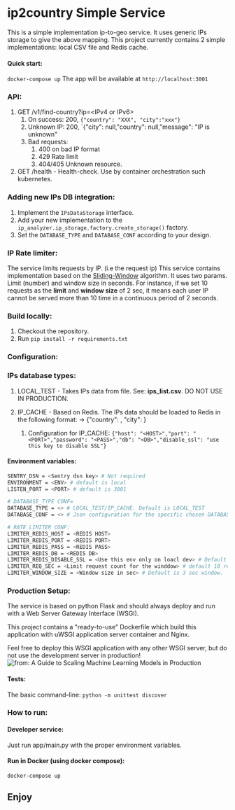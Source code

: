 # ip2country Simple Service

This is a simple implementation ip-to-geo service.
It uses generic IPs storage to give the above mapping.
This project currently contains 2 simple implementations: local CSV file and Redis cache.

#### Quick start:
`docker-compose up`
The app will be available at `http://localhost:3001`

### API:
1. GET /v1/find-country?ip=\<IPv4 or IPv6\>
   1. On success: 200, `{"country": "XXX", "city":"xxx"}` 
   2. Unknown IP: 200, `{"city": null,"country": null,"message": "IP is unknown"
   3. Bad requests:
      1. 400 on bad IP format
      2. 429 Rate limit
      3. 404/405 Unknown resource.
2. GET /health - Health-check. Use by container orchestration such kubernetes.  

### Adding new IPs DB integration:
1. Implement the `IPsDataStorage` interface.
2. Add your new implementation to the `ip_analyzer.ip_storage.factory.create_storage()` factory. 
3. Set the `DATABASE_TYPE` and `DATABASE_CONF` according to your design.

### IP Rate limiter:
The service limits requests by IP. (i.e the request ip)
This service contains implementation based on the [Sliding-Window](https://www.codementor.io/@arpitbhayani/system-design-sliding-window-based-rate-limiter-157x7sburi#visualizing-sliding-window) algorithm.
It uses two params. Limit (number) and window size in seconds.
For instance, if we set 10 requests as the **limit** and **window size** of 2 sec, it means each user IP cannot be served more than 10 time in a continuous period of 2 seconds.  

### Build locally:
1. Checkout the repository.
2. Run `pip install -r requirements.txt`

### Configuration: 

### IPs database types:
1. LOCAL_TEST - Takes IPs data from file. See: **ips_list.csv**. DO NOT USE IN PRODUCTION.
2. IP_CACHE - Based on Redis. The IPs data should be loaded to Redis in the following format:
    <IP> -> {"country": <COUNTRY>, "city": <CITY> }
    
   1. Configuration for IP_CACHE: `{"host": "<HOST>","port": "<PORT>","password": "<PASS>","db": "<DB>","disable_ssl": "use this key to disable SSL"}`

#### Environment variables:
```sh
SENTRY_DSN = <Sentry dsn key> # Not required 
ENVIRONMENT = <ENV> # default is local
LISTEN_PORT = <PORT> # default is 3001

# DATABASE_TYPE CONF=
DATABASE_TYPE = <> # LOCAL_TEST/IP_CACHE. Default is LOCAL_TEST
DATABASE_CONF = <> # Json configuration for the specific chosen DATABASE_TYPE  

# RATE LIMITER CONF:
LIMITER_REDIS_HOST = <REDIS HOST>
LIMITER_REDIS_PORT = <REDIS PORT>
LIMITER_REDIS_PASS = <REDIS PASS>
LIMITER_REDIS_DB = <REDIS DB>
LIMITER_REDIS_DISABLE_SSL = <Use this env only on loacl dev> # Default is false.
LIMITER_REQ_SEC = <Limit request count for the winddow> # default 10 requests.
LIMITER_WINDOW_SIZE = <Window size in sec> # Default is 3 sec window.
```

### Production Setup:
The service is based on python Flask and should always deploy and run with 
a Web Server Gateway Interface (WSGI).

This project contains a "ready-to-use" Dockerfile which build this application with uWSGI application server container and Nginx.

Feel free to deploy this WSGI application with any other WSGI server, but do not use the development server in production! 
![from: A Guide to Scaling Machine Learning Models in Production](https://miro.medium.com/max/1400/1*XK2w4moWTE0SczUyLEqbOA.png)
#### Tests:
The basic command-line: `python -m unittest discover`

### How to run:
#### Developer service:
Just run app/main.py with the proper environment variables.

#### Run in Docker (using docker compose):
`docker-compose up`

## Enjoy